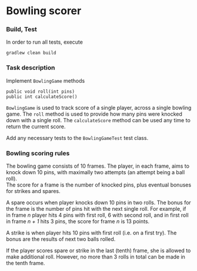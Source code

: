 # Bowling scorer

### Build, Test

In order to run all tests, execute

```
gradlew clean build
```

### Task description

Implement `BowlingGame` methods
```
public void roll(int pins) 
public int calculateScore()
```

`BowlingGame` is used to track score of a single player, across a single bowling game.
The `roll` method is used to provide how many pins were knocked down with a single roll. The `calculateScore` method can be used any time to return the current score.

Add any necessary tests to the `BowlingGameTest` test class. 

### Bowling scoring rules
The bowling game consists of 10 frames. The player, in each frame, aims to knock down 10 pins, with maximally two attempts (an attempt being a ball roll).  
The score for a frame is the number of knocked pins, plus eventual bonuses for strikes and spares.

A spare occurs when player knocks down 10 pins in two rolls. The bonus for the frame is the number of pins hit with the next single roll.
For example, if in frame *n* player hits 4 pins with first roll, 6 with second roll, and in first roll in frame *n + 1* hits 3 pins, the score for frame *n* is 13 points.  

A strike is when player hits 10 pins with first roll (i.e. on a first try). The bonus are the results of next two balls rolled.
 
If the player scores spare or strike in the last (tenth) frame, she is allowed to make additional roll. However, no more than 3 rolls in total can be made in the tenth frame.